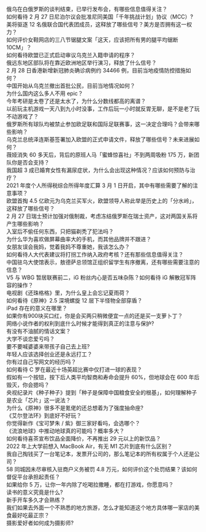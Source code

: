 俄乌在白俄罗斯的谈判结束，已举行发布会，有哪些信息值得关注？  
如何看待 2 月 27 日尼泊尔议会批准尼同美国「千年挑战计划」协议（MCC）?  
美将驱逐 12 名俄联合国代表团成员，这释放了哪些信号？美方是否拥有这一权力？  
如何评价女鞋网店的三八节锯腿文案「这天，应该把所有男的腿平均锯断 10CM」？  
如何看待欧盟已正式启动审议乌克兰入籍申请的程序？  
俄远东地区部队将在靠近欧洲地区举行演习，释放了什么信号？  
2 月 28 日香港新增新冠肺炎确诊病例约 34466 例，目前当地疫情防控措施如何？  
中国开始从乌克兰撤出首批公民，目前当地情况如何？  
为什么国内这么多人不用 epic？  
今年考研是太卷了还是太水了，为什么分数线都高的离谱？  
以前玩主机游戏一天八到九小时没事，工作后玩一小时就反胃无聊，是不是老了玩不动游戏了？  
俄罗斯所有球队均被禁止参加欧足联和国际足联赛事，这一决定合理吗？会带来哪些影响？  
乌克兰总统泽连斯基签署加入欧盟的正式申请文件，释放了哪些信号？未来进展如何？  
薇娅消失 60 多天后，背后的原班人马「蜜蜂惊喜社」不到两周吸粉 175 万，新团队你是否会支持？  
我国超 3 成已婚育女性有漏尿症状，为什么会出现这种情况？应该如何预防与治疗？  
2021 年度个人所得税综合所得年度汇算 3 月 1 日开启，其中有哪些需要了解的注意事项？  
欧盟首掏 4.5 亿欧元为乌克兰买军火，欧盟领导人称此举是历史上的「分水岭」，这释放了哪些信号？  
2 月 27 日瑞士预计加强对俄制裁，考虑冻结俄罗斯在瑞士资产，这对两国关系将产生哪些影响？  
入室后不偷任何东西，只把猫剃秃了犯法吗？  
为什么华为喜欢做屏幕曲率大的手机，而其他品牌并不跟进？  
女朋友误会我妈，觉着我妈不尊重她，我该怎么办？  
如何看待人大代表建议将打拐工作纳入政府考核？还有那些信息值得关注？  
中国驻乌大使馆表示，敖德萨总领馆正组织留学生有序撤离，还有哪些需要注意的信息？  
V5 与 WBG 暂居联赛前二，iG 粉丝内心是否五味杂陈？如何看待 iG 解散冠军阵容的操作？  
电视剧《还珠格格》里，为什么皇上会忘记夏雨荷？  
如何看待《原神》2.5 深境螺旋 12 层下半怪物全部穿盾？  
iPad 存在的意义在哪里？  
如果你有900块买口红，你是会买两只稍微便宜一点的还是买一支萝卜丁？  
网络小说作者的权利到底什么时候才能得到真正的注意与保护?  
有没有不油腻的情话文案？  
大学不谈恋爱亏吗？  
要不要喊婆婆来带孩子自己去上班?  
年轻人应该选择创业还是永远打工？  
你有过自己写网文的经历吗？  
如何看待 C 罗在最近十场英超比赛中仅打进一球的表现？  
假如有一个按钮，按下后人类平均智商和寿命会提升 60%，但地球会在 600 年后毁灭，你会摁吗？  
央视纪录片《种子种子》提到「种子是保障中国粮食安全的根基」，如何理解种子是农业「芯片」这一说法？  
为什么《原神》很多不是氪佬的还总想着为了强度抽命座?  
《艾尔登法环》到底好不好玩？  
你觉得新作《宝可梦朱 / 紫》御三家好看吗，会选哪个？  
《流浪地球》中推动地球真的可能吗？概率多大？  
如何看待喜茶宣布饮品全面降价，不再推出 29 元以上的新饮品？  
2022 年上大学前想入 MacBook Air，有无 M1 芯片到底有什么区别？  
我自己掏钱买了一台笔记本，发票开公司的，那么笔记本的所有权属于个人还是公司？  
58 同城因未尽审核入驻商户义务被罚 4.8 万元，如何评价这个处罚结果？该如何督促平台承担起责任？  
如果给你 5 万，让你一年内除了吃喝拉撒睡，都在打游戏，你愿意吗？  
读书的意义究竟是什么?  
新手开车多久才会熟练？  
我们如果去外面一个不熟悉的地方旅游，怎么才能知道这个地方具体哪一家店的美食最好吃最正宗？  
摄影爱好者如何成为摄影师?  
